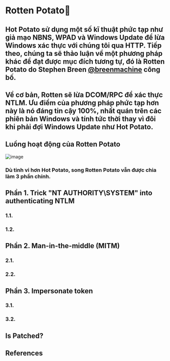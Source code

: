# Rotten Potato🐛
## Hot Potato sử dụng một số kĩ thuật phức tạp như giả mạo NBNS, WPAD và Windows Update để lừa Windows xác thực với chúng tôi qua HTTP. Tiếp theo, chúng ta sẽ thảo luận về một phương pháp khác để đạt được mục đích tương tự, đó là Rotten Potato do Stephen Breen [@breenmachine](https://twitter.com/breenmachine) công bố. 
## Về cơ bản, Rotten sẽ lừa DCOM/RPC để xác thực NTLM. Ưu điểm của phương pháp phức tạp hơn này là nó đáng tin cậy 100%, nhất quán trên các phiên bản Windows và tính tức thời thay vì đôi khi phải đợi Windows Update như Hot Potato.
## Luồng hoạt động của Rotten Potato
![image](https://github.com/LeThanhkosogian/Potato/assets/97555997/3b4ee42e-31de-4a99-bdbd-24d1eff91ea6)
### Dù tinh vi hơn Hot Potato, song Rotten Potato vẫn được chia làm 3 phần chính. 
## Phần 1. Trick "NT AUTHORITY\SYSTEM" into authenticating NTLM
### 1.1. 
### 1.2. 
## Phần 2. Man-in-the-middle (MITM)
### 2.1.
### 2.2.
## Phần 3. Impersonate token
### 3.1. 
### 3.2.
 

## Is Patched?
## References

